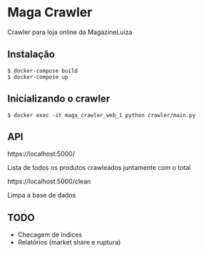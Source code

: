 # Maga Crawler
Crawler para loja online da MagazineLuiza

## Instalação

```
$ docker-compose build
$ docker-compose up
```

## Inicializando o crawler

```
$ docker exec -it maga_crawler_web_1 python crawler/main.py
```

## API

https://localhost:5000/

Lista de todos os produtos crawleados juntamente com o total

https://localhost:5000/clean

Limpa a base de dados

## TODO

- Checagem de índices
- Relatórios (market share e ruptura)
